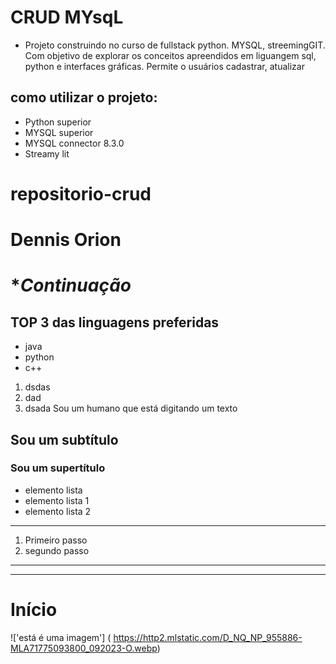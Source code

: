 # CRUD MYsqL
- Projeto construindo no curso de fullstack python.
MYSQL, streemingGIT. Com objetivo de explorar os conceitos apreendidos em liguangem sql, python
e interfaces gráficas. Permite o usuários cadastrar, atualizar

## como utilizar o projeto:
- Python superior
- MYSQL superior
- MYSQL connector 8.3.0
- Streamy lit

                 
# repositorio-crud
# **Dennis Orion**
# **Continuação*
## TOP 3 das linguagens preferidas

- java
- python
- c++

1. dsdas
2. dad
3. dsada
Sou um humano que está digitando um texto
## Sou um subtítulo
### Sou um supertítulo
- elemento lista
- elemento lista 1
- elemento lista 2
------
1. Primeiro passo
2. segundo passo
---
---

# Início
!['está é uma imagem'] ( https://http2.mlstatic.com/D_NQ_NP_955886-MLA71775093800_092023-O.webp)
